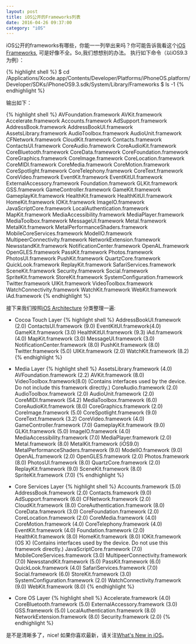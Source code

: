 ```yaml
---
layout: post
title: iOS公开的Frameworks列表
date: 2016-04-26 09:37:00
category: "iOS"
---
```


iOS公开的frameworks有哪些，你能一一列举出来吗？你可能告诉我看这个[iOS Frameworks](https://developer.apple.com/library/ios/documentation/Miscellaneous/Conceptual/iPhoneOSTechOverview/iPhoneOSFrameworks/iPhoneOSFrameworks.html#//apple_ref/doc/uid/TP40007898-CH6-SW3), 可是好像不全。So,我们想想别的办法。
执行如下命令（以iOS9.3为例）：

{% highlight shell %}
$ cd /Applications/Xcode.app/Contents/Developer/Platforms/iPhoneOS.platform/Developer/SDKs/iPhoneOS9.3.sdk/System/Library/Frameworks
$ ls -1
{% endhighlight %}

输出如下：

{% highlight shell %}
AVFoundation.framework
AVKit.framework
Accelerate.framework
Accounts.framework
AdSupport.framework
AddressBook.framework
AddressBookUI.framework
AssetsLibrary.framework
AudioToolbox.framework
AudioUnit.framework
CFNetwork.framework
CloudKit.framework
Contacts.framework
ContactsUI.framework
CoreAudio.framework
CoreAudioKit.framework
CoreBluetooth.framework
CoreData.framework
CoreFoundation.framework
CoreGraphics.framework
CoreImage.framework
CoreLocation.framework
CoreMIDI.framework
CoreMedia.framework
CoreMotion.framework
CoreSpotlight.framework
CoreTelephony.framework
CoreText.framework
CoreVideo.framework
EventKit.framework
EventKitUI.framework
ExternalAccessory.framework
Foundation.framework
GLKit.framework
GSS.framework
GameController.framework
GameKit.framework
GameplayKit.framework
HealthKit.framework
HealthKitUI.framework
HomeKit.framework
IOKit.framework
ImageIO.framework
JavaScriptCore.framework
LocalAuthentication.framework
MapKit.framework
MediaAccessibility.framework
MediaPlayer.framework
MediaToolbox.framework
MessageUI.framework
Metal.framework
MetalKit.framework
MetalPerformanceShaders.framework
MobileCoreServices.framework
ModelIO.framework
MultipeerConnectivity.framework
NetworkExtension.framework
NewsstandKit.framework
NotificationCenter.framework
OpenAL.framework
OpenGLES.framework
PassKit.framework
Photos.framework
PhotosUI.framework
PushKit.framework
QuartzCore.framework
QuickLook.framework
ReplayKit.framework
SafariServices.framework
SceneKit.framework
Security.framework
Social.framework
SpriteKit.framework
StoreKit.framework
SystemConfiguration.framework
Twitter.framework
UIKit.framework
VideoToolbox.framework
WatchConnectivity.framework
WatchKit.framework
WebKit.framework
iAd.framework
{% endhighlight %}

接下来我们按照[iOS Architecture](https://developer.apple.com/library/ios/documentation/Miscellaneous/Conceptual/iPhoneOSTechOverview/Introduction/Introduction.html#//apple_ref/doc/uid/TP40007898-CH1-SW1) 分类整理一遍:

- Cocoa Touch Layer
{% highlight shell %}
AddressBookUI.framework (2.0)
ContactsUI.framework (9.0)
EventKitUI.framework(4.0)
GameKit.framework (3.0)
HealthKitUI.framework (9.3)
iAd.framework (4.0)
MapKit.framework (3.0)
MessageUI.framework (3.0)
NotificationCenter.framework (8.0)
PushKit.framework (8.0)
Twitter.framework (5.0)
UIKit.framework (2.0)
WatchKit.framework (8.2)
{% endhighlight %}

- Media Layer
{% highlight shell %}
AssetsLibrary.framework (4.0)
AVFoundation.framework (2.2)
AVKit.framework (8.0)
VideoToolbox.framework(8.0) (Contains interfaces used by the device. Do not include this framework directly.)
CoreAudio.framework (2.0)
AudioToolbox.framework (2.0)
AudioUnit.framework (2.0)
CoreMIDI.framework (S4.2)
MediaToolbox.framework (6.0)
CoreAudioKit.framework (8.0)
CoreGraphics.framework (2.0)
CoreImage.framework (5.0)
CoreSpotlight.framework (9.0)
CoreText.framework (3.2)
CoreVideo.framework (4.0)
GameController.framework (7.0)
GameplayKit.framework (9.0)
GLKit.framework (5.0)
ImageIO.framework (4.0)
MediaAccessibility.framework (7.0)
MediaPlayer.framework (2.0)
Metal.framework (8.0)
MetalKit.framework (iOS9.0)
MetalPerformanceShaders.framework (9.0)
ModelIO.framework (9.0)
OpenAL.framework (2.0)
OpenGLES.framework (2.0)
Photos.framework (8.0)
PhotosUI.framework (8.0)
QuartzCore.framework (2.0)
ReplayKit.framework (9.0)
SceneKit.framework (8.0)
SpriteKit.framework (7.0)
{% endhighlight %}

- Core Services Layer
{% highlight shell %}
Accounts.framework (5.0)
AddressBook.framework (2.0)
Contacts.framework (9.0)
AdSupport.framework (6.0)
CFNetwork.framework (2.0)
CloudKit.framework (8.0)
CoreAuthentication.framework (8.0)
CoreData.framework (3.0)
CoreFoundation.framework (2.0)
CoreLocation.framework (2.0)
CoreMedia.framework (4.0)
CoreMotion.framework (4.0)
CoreTelephony.framework (4.0)
EventKit.framework (4.0)
Foundation.framework (2.0)
HealthKit.framework (8.0)
HomeKit.framework (8.0)
IOKit.framework (OS X) (Contains interfaces used by the device. Do not use this framework directly.)
JavaScriptCore.framework (7.0)
MobileCoreServices.framework (3.0)
MultipeerConnectivity.framework (7.0)
NewsstandKit.framework (5.0)
PassKit.framework (6.0)
QuickLook.framework (4.0)
SafariServices.framework (7.0)
Social.framework (6.0)
StoreKit.framework (3.0)
SystemConfiguration.framework (2.0)
WatchConnectivity.framework (9.0)
WebKit.framework (8.0)
{% endhighlight %}

- Core OS Layer
{% highlight shell %}
Accelerate.framework (4.0)
CoreBluetooth.framework (5.0)
ExternalAccessory.framework (3.0)
GSS.framework (5.0)
LocalAuthentication.framework (8.0)
NetworkExtension.framework (8.0)
Security.framework (2.0)
{% endhighlight %}

是不是清晰多了，nice!  如果你喜欢最新，请关注[What's New in iOS](https://developer.apple.com/library/ios/releasenotes/General/WhatsNewIniOS/Introduction/Introduction.html#//apple_ref/doc/uid/TP40008244-SW1)。
